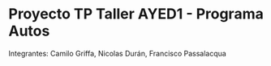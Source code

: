 # Proyecto TP Taller AYED1 - Programa Autos
Integrantes: Camilo Griffa, Nicolas Durán, Francisco Passalacqua